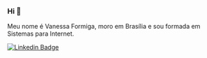 ### Hi  👋

Meu nome é Vanessa Formiga, moro em Brasília e sou formada em Sistemas para Internet. 



[![Linkedin Badge](https://img.shields.io/badge/-LinkedIn-blue?style=flat-square&logo=Linkedin&logoColor=white&link=https://www.linkedin.com/in/vanessaformiga/)](https://www.linkedin.com/in/vanessaformiga/) 
